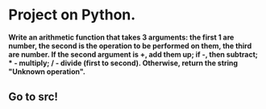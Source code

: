 # Project on Python.
**Write an arithmetic function that takes 3 arguments: the first 1 are number, the second is the operation to be performed on them, the third are number. If the second argument is +, add them up; if -, then subtract; * - multiply; / - divide (first to second). Otherwise, return the string "Unknown operation".**
## Go to src!
